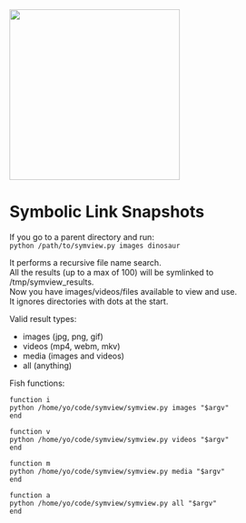 <img src="https://i.imgur.com/PyXJEqi.jpg" width="300">

# Symbolic Link Snapshots

If you go to a parent directory and run:  
`python /path/to/symview.py images dinosaur`  

It performs a recursive file name search.  
All the results (up to a max of 100) will be symlinked to /tmp/symview_results.  
Now you have images/videos/files available to view and use.  
It ignores directories with dots at the start.  

Valid result types: 
* images (jpg, png, gif)
* videos (mp4, webm, mkv)
* media (images and videos)
* all (anything)

Fish functions:  

```  
function i  
python /home/yo/code/symview/symview.py images "$argv"  
end  

function v  
python /home/yo/code/symview/symview.py videos "$argv"  
end  

function m  
python /home/yo/code/symview/symview.py media "$argv"  
end  

function a  
python /home/yo/code/symview/symview.py all "$argv"  
end  
```